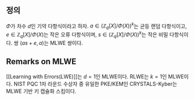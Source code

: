 ## 정의 
$\Phi$가 차수 $d$인 기약 다항식이라고 하자. $a \in (\mathbb{Z}_q[X]/\Phi(X))^k$는 균등 랜덤 다항식이고, $e \in \mathbb{Z}_q[X]/\Phi(X)$는 작은 오류 다항식이며, $s \in (\mathbb{Z}_q[X]/\Phi(X))^k$는 작은 비밀 다항식이다. 쌍 $(as + e, a)$는 MLWE 쌍이다.

## Remarks on MLWE
[[Learning with Errors(LWE)]]는 $d = 1$인 MLWE이다. RLWE는 $k = 1$인 MLWE이다. NIST PQC 1차 라운드 수상자 중 유일한 PKE/KEM인 CRYSTALS-Kyber는 MLWE 기반 키 캡슐화 스킴이다.